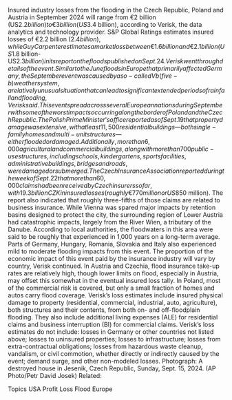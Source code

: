 Insured industry losses from the flooding in the Czech Republic, Poland and Austria in September 2024 will range from €2 billion (US$2.2 billion) to €3 billion (US$3.4 billion), according to Verisk, the data analytics and technology provider.
S&P Global Ratings estimates insured losses of €2.2 billion ($2.4 billion), while Guy Carpenter estimates a market loss between €1.6 billion and €2.1 billion (US$1.8 billion-US$2.3 billion) in its report on the floods published on Sept. 24.
Verisk went through details of the event. Similar to the June floods in Europe that primarily affected Germany, the September event was caused by a so-called Vb (five-b) weather system, a relatively unusual situation that can lead to significant extended periods of rainfall and flooding, Verisk said.
This event spread across several European nations during September with some of the worst impacts occurring along the border of Poland and the Czech Republic. The Polish Prime Minister’s office reported as of Sept. 19 that property damage was extensive, with at least 11,500 residential buildings—both single-family homes and multi-unit structures—either flooded or damaged. Additionally, more than 6,000 agricultural and commercial buildings, along with more than 700 public-use structures, including schools, kindergartens, sports facilities, administrative buildings, bridges and roads, were damaged or submerged.
The Czech Insurance Association reported during the week of Sept. 22 that more than 60,000 claims had been received by Czech insurers so far, with 19.3 billion CZK in insured losses (roughly €770 million or US$850 million). The report also indicated that roughly three-fifths of those claims are related to business insurance. While Vienna was spared major impacts by retention basins designed to protect the city, the surrounding region of Lower Austria had catastrophic impacts, largely from the River Wien, a tributary of the Danube.
According to local authorities, the floodwaters in this area were said to be roughly that experienced in 1,000 years on a long-term average. Parts of Germany, Hungary, Romania, Slovakia and Italy also experienced mild to moderate flooding impacts from this event.
The proportion of the economic impact of this event paid by the insurance industry will vary by country, Verisk continued. In Austria and Czechia, flood insurance take-up rates are relatively high, though lower limits on flood, especially in Austria, may offset this somewhat in the eventual insured loss tally. In Poland, most of the commercial risk is covered, but only a small fraction of homes and autos carry flood coverage.
Verisk’s loss estimates include insured physical damage to property (residential, commercial, industrial, auto, agriculture), both structures and their contents, from both on- and off-floodplain flooding. They also include additional living expenses (ALE) for residential claims and business interruption (BI) for commercial claims.
Verisk’s loss estimates do not include: losses in Germany or other countries not listed above; losses to uninsured properties; losses to infrastructure; losses from extra-contractual obligations; losses from hazardous waste cleanup, vandalism, or civil commotion, whether directly or indirectly caused by the event; demand surge, and other non-modeled losses.
Photograph: A destroyed house in Jesenik, Czech Republic, Sunday, Sept. 15, 2024. (AP Photo/Petr David Josek)
Related:

Topics
USA
Profit Loss
Flood
Europe
